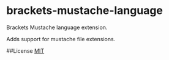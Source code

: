 brackets-mustache-language
==========================

Brackets Mustache language extension.

Adds support for mustache file extensions.

##License
[MIT](http://opensource.org/licenses/MIT)